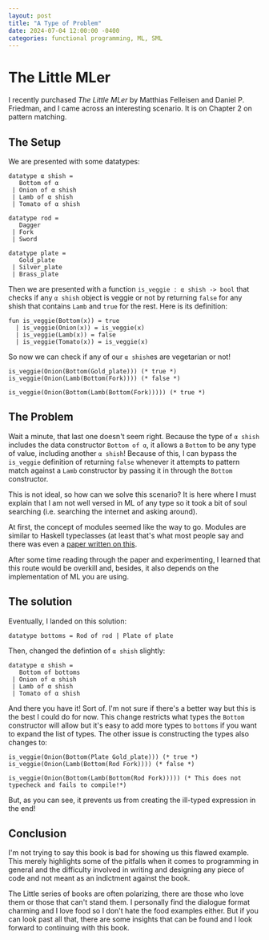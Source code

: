 ```yaml
---
layout: post
title: "A Type of Problem"
date: 2024-07-04 12:00:00 -0400
categories: functional programming, ML, SML
---
```


# The Little MLer

I recently purchased _The Little MLer_ by Matthias Felleisen and Daniel P. Friedman, and I came across an interesting scenario. It is on Chapter 2 on pattern matching.

## The Setup

We are presented with some datatypes:

```
datatype α shish = 
   Bottom of α
 | Onion of α shish
 | Lamb of α shish
 | Tomato of α shish
 
datatype rod = 
   Dagger
 | Fork
 | Sword
 
datatype plate = 
   Gold_plate
 | Silver_plate
 | Brass_plate
```

Then we are presented with a function `is_veggie : α shish -> bool` that checks if any `α shish` object is veggie or not by returning `false` for any shish that contains `Lamb` and `true` for the rest. Here is its definition:

```
fun is_veggie(Bottom(x)) = true
  | is_veggie(Onion(x)) = is_veggie(x)
  | is_veggie(Lamb(x)) = false
  | is_veggie(Tomato(x)) = is_veggie(x)
```

So now we can check if any of our `α shish`es  are vegetarian or not!

```
is_veggie(Onion(Bottom(Gold_plate))) (* true *)
is_veggie(Onion(Lamb(Bottom(Fork)))) (* false *)

is_veggie(Onion(Bottom(Lamb(Bottom(Fork))))) (* true *)
```

## The Problem

Wait a minute, that last one doesn't seem right. Because the type of `α shish` includes the data constructor `Bottom of α`, it allows a `Bottom` to be any type of value, including another `α shish`! Because of this, I can bypass the `is_veggie` definition of returning `false` whenever it attempts to pattern match against a `Lamb` constructor by passing it in through the `Bottom` constructor.

This is not ideal, so how can we solve this scenario? It is here where I must explain that I am not well versed in ML of any type so it took a bit of soul searching (i.e. searching the internet and asking around).

At first, the concept of modules seemed like the way to go. Modules are similar to Haskell typeclasses (at least that's what most people say and there was even a [paper written on this](https://link.springer.com/chapter/10.1007/978-3-540-89330-1_14).

After some time reading through the paper and experimenting, I learned that this route would be overkill and, besides, it also depends on the implementation of ML you are using.

## The solution

Eventually, I landed on this solution:

```
datatype bottoms = Rod of rod | Plate of plate
``` 

Then, changed the defintion of `α shish` slightly:

```
datatype α shish = 
   Bottom of bottoms
 | Onion of α shish
 | Lamb of α shish
 | Tomato of α shish
```

And there you have it! Sort of. I'm not sure if there's a better way but this is the best I could do for now. This change restricts what types the `Bottom` constructor will allow but it's easy to add more types to `bottoms` if you want to expand the list of types. The other issue is constructing the types also changes to:

```
is_veggie(Onion(Bottom(Plate Gold_plate))) (* true *)
is_veggie(Onion(Lamb(Bottom(Rod Fork)))) (* false *)

is_veggie(Onion(Bottom(Lamb(Bottom(Rod Fork))))) (* This does not typecheck and fails to compile!*)
```
But, as you can see, it prevents us from creating the ill-typed expression in the end! 

## Conclusion

I'm not trying to say this book is bad for showing us this flawed example. This merely highlights some of the pitfalls when it comes to programming in general and the difficulty involved in writing and designing any piece of code and not meant as an indictment against the book.

The Little <Blank> series of books are often polarizing, there are those who love them or those that can't stand them. I personally find the dialogue format charming and I love food so I don't hate the food examples either. But if you can look past all that, there are some insights that can be found and I look forward to continuing with this book.
